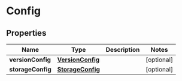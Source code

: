 

# Config


## Properties

| Name | Type | Description | Notes |
|------------ | ------------- | ------------- | -------------|
|**versionConfig** | [**VersionConfig**](VersionConfig.md) |  |  [optional] |
|**storageConfig** | [**StorageConfig**](StorageConfig.md) |  |  [optional] |



